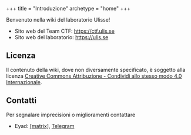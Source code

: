+++
title = "Introduzione"
archetype = "home"
+++

Benvenuto nella wiki del laboratorio Ulisse!

- Sito web del Team CTF: <https://ctf.ulis.se>
- Sito web del laboratorio: <https://ulis.se>

## Licenza

Il contenuto della wiki, dove non diversamente specificato, è soggetto alla licenza [Creative Commons Attribuzione - Condividi allo stesso modo 4.0 Internazionale](http://creativecommons.org/licenses/by-sa/4.0/).

## Contatti

Per segnalare imprecisioni o miglioramenti contattare

- Eyad: [[matrix]](https://matrix.to/#/@vaiton:matrix.org), [Telegram](https://eyaddo.t.me/)
